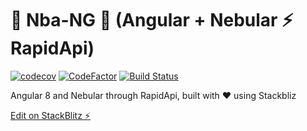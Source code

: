 # :basketball: Nba-NG :basketball: (Angular + Nebular ⚡ RapidApi)

[![codecov](https://codecov.io/gh/bndF1/nba-api-poc/branch/master/graph/badge.svg)](https://codecov.io/gh/bndF1/nba-api-poc)
[![CodeFactor](https://www.codefactor.io/repository/github/bndf1/nba-api-poc/badge)](https://www.codefactor.io/repository/github/bndf1/nba-api-poc)
[![Build Status](https://github.com/bndF1/nba-api-poc/workflows/build/badge.svg)](https://github.com/bndF1/nba-api-poc/build/badge.svg)

Angular 8 and Nebular through RapidApi, built with :heart: using Stackbliz

[Edit on StackBlitz ⚡️](https://stackblitz.com/edit/nba-api-poc)
